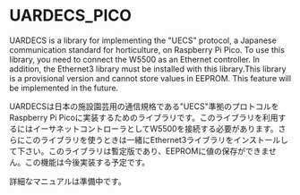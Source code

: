 # UARDECS_PICO
UARDECS is a library for implementing the "UECS" protocol, a Japanese communication standard for horticulture, on Raspberry Pi Pico. To use this library, you need to connect the W5500 as an Ethernet controller. In addition, the Ethernet3 library must be installed with this library.This library is a provisional version and cannot store values in EEPROM. This feature will be implemented in the future.

UARDECSは日本の施設園芸用の通信規格である"UECS"準拠のプロトコルをRaspberry Pi Picoに実装するためのライブラリです。このライブラリを利用するにはイーサネットコントローラとしてW5500を接続する必要があります。さらにこのライブラリを使うときは一緒にEthernet3ライブラリをインストールして下さい。このライブラリは暫定版であり、EEPROMに値の保存ができません。この機能は今後実装する予定です。

詳細なマニュアルは準備中です。
